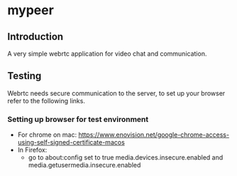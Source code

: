 # mypeer

## Introduction
A very simple webrtc application for video chat and communication.


## Testing

Webrtc needs secure communication to the server, to set up your browser refer to the following links.

### Setting up browser for test environment

- For chrome on mac: https://www.enovision.net/google-chrome-access-using-self-signed-certificate-macos
- In Firefox:
  - go to about:config set to true media.devices.insecure.enabled and media.getusermedia.insecure.enabled

